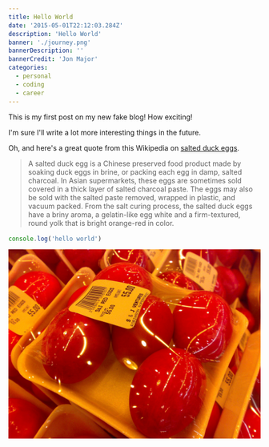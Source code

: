 ```yaml
---
title: Hello World
date: '2015-05-01T22:12:03.284Z'
description: 'Hello World'
banner: './journey.png'
bannerDescription: ''
bannerCredit: 'Jon Major'
categories:
  - personal
  - coding
  - career
---
```


This is my first post on my new fake blog! How exciting!

I'm sure I'll write a lot more interesting things in the future.

Oh, and here's a great quote from this Wikipedia on
[salted duck eggs](https://en.wikipedia.org/wiki/Salted_duck_egg).

> A salted duck egg is a Chinese preserved food product made by soaking duck
> eggs in brine, or packing each egg in damp, salted charcoal. In Asian
> supermarkets, these eggs are sometimes sold covered in a thick layer of salted
> charcoal paste. The eggs may also be sold with the salted paste removed,
> wrapped in plastic, and vacuum packed. From the salt curing process, the
> salted duck eggs have a briny aroma, a gelatin-like egg white and a
> firm-textured, round yolk that is bright orange-red in color.

```js
console.log('hello world')
```

![Chinese Salty Egg](./salty_egg.jpg)
